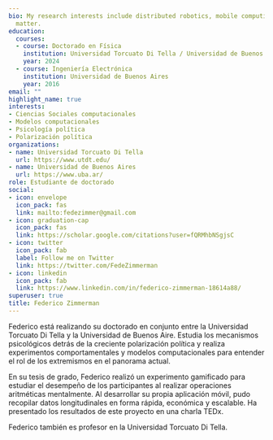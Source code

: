 ```yaml
---
bio: My research interests include distributed robotics, mobile computing and programmable
  matter.
education:
  courses:
  - course: Doctorado en Física
    institution: Universidad Torcuato Di Tella / Universidad de Buenos Aires
    year: 2024
  - course: Ingeniería Electrónica
    institution: Universidad de Buenos Aires
    year: 2016
email: ""
highlight_name: true
interests:
- Ciencias Sociales computacionales
- Modelos computacionales
- Psicología política
- Polarización política
organizations:
- name: Universidad Torcuato Di Tella
  url: https://www.utdt.edu/
- name: Universidad de Buenos Aires
  url: https://www.uba.ar/
role: Estudiante de doctorado
social:
- icon: envelope
  icon_pack: fas
  link: mailto:fedezimmer@gmail.com
- icon: graduation-cap
  icon_pack: fas
  link: https://scholar.google.com/citations?user=fQRMhbNSgjsC
- icon: twitter
  icon_pack: fab
  label: Follow me on Twitter
  link: https://twitter.com/FedeZimmerman
- icon: linkedin
  icon_pack: fab
  link: https://www.linkedin.com/in/federico-zimmerman-18614a88/
superuser: true
title: Federico Zimmerman
---
```


Federico está realizando su doctorado en conjunto entre la Universidad Torcuato Di Tella y la Universidad de Buenos Aire. Estudia los mecanismos psicológicos detrás de la creciente polarización política y realiza experimentos comportamentales y modelos computacionales para entender el rol de los extremismos en el panorama actual.

En su tesis de grado, Federico realizó un experimento gamificado para estudiar el desempeño de los participantes al realizar operaciones aritméticas mentalmente. Al desarrollar su propia aplicación móvil, pudo recopilar datos longitudinales en forma rápida, económica y escalable. Ha presentado los resultados de este proyecto en una charla TEDx.

Federico también es profesor en la Universidad Torcuato Di Tella.